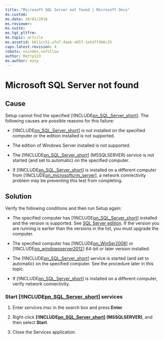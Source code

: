 ```yaml
---
title: "Microsoft SQL Server not found | Microsoft Docs"
ms.custom: 
ms.date: 10/01/2018
ms.reviewer: 
ms.suite: 
ms.tgt_pltfrm: 
ms.topic: article
ms.assetid: b611cc51-afe7-4aeb-a057-1e5dff466c25
caps.latest.revision: 4
robots: noindex,nofollow
author: Mattp123
ms.author: matp
---
```

# Microsoft SQL Server not found

## Cause
  
 Setup cannot find the specified [!INCLUDE[pn_SQL_Server_short](../includes/pn-sql-server-short.md)]. The following causes are possible reasons for this failure:  
  
-   [!INCLUDE[pn_SQL_Server_short](../includes/pn-sql-server-short.md)] is not installed on the specified computer or the edition installed is not supported.  
  
-   The edition of Windows Server installed is not supported.  
  
-   The [!INCLUDE[pn_SQL_Server_short](../includes/pn-sql-server-short.md)] (MSSQLSERVER) service is not started (and set to automatic) on the specified computer.  
  
-   If [!INCLUDE[pn_SQL_Server_short](../includes/pn-sql-server-short.md)] is installed on a different computer from [!INCLUDE[pn_microsoftcrm_server](../includes/pn-microsoftcrm-server.md)], a network connectivity problem may be preventing this test from completing.  
  
 ## Solution
  
 Verify the following conditions and then run Setup again:  
  
-   The specified computer has [!INCLUDE[pn_SQL_Server_short](../includes/pn-sql-server-short.md)] installed and the version is supported. See [SQL Server edition](sql-server-edition.md). If the version you are running is earlier than the versions in the list, you must upgrade the computer.  
  
-   The specified computer has [!INCLUDE[pn_WinSer2008](../includes/pn-winser2008.md)] or [!INCLUDE[pn_windowsserver2012](../includes/pn-windowsserver2012.md)] 64-bit or later version installed.  
  
-   The [!INCLUDE[pn_SQL_Server_short](../includes/pn-sql-server-short.md)] service is started (and set to automatic) on the specified computer. See the procedure later in this topic.  
  
-   If [!INCLUDE[pn_SQL_Server_short](../includes/pn-sql-server-short.md)] is installed on a different computer, verify network connectivity.  
  
### Start [!INCLUDE[pn_SQL_Server_short](../includes/pn-sql-server-short.md)] services  
  
1.  Enter *services.msc* in the search box and press **Enter**.  
  
2.  Right-click **[!INCLUDE[pn_SQL_Server_short](../includes/pn-sql-server-short.md)] (MSSQLSERVER)**, and then select **Start**.  
  
3.  Close the Services application.

